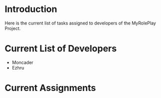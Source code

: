 # Introduction #

Here is the current list of tasks assigned to developers of the MyRolePlay Project.


# Current List of Developers #

  * Moncader
  * Ezhru


# Current Assignments #